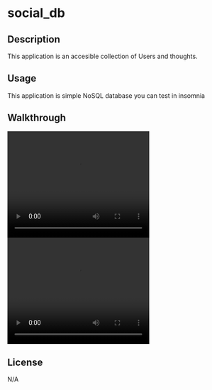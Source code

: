 # social_db

## Description

This application is an accesible collection of Users and thoughts.

## Usage

This application is simple NoSQL database you can test in insomnia

## Walkthrough

<video width="320" height="240" controls>
  <source src="/assets/Desktop 2023.11.09 - 10.08.10.01.mp4" type="video/mp4">
</video>

<video width="320" height="240" controls>
  <source src="/assets/Untitled video - Made with Clipchamp.mp4" type="video/mp4">
</video>

## License

N/A
